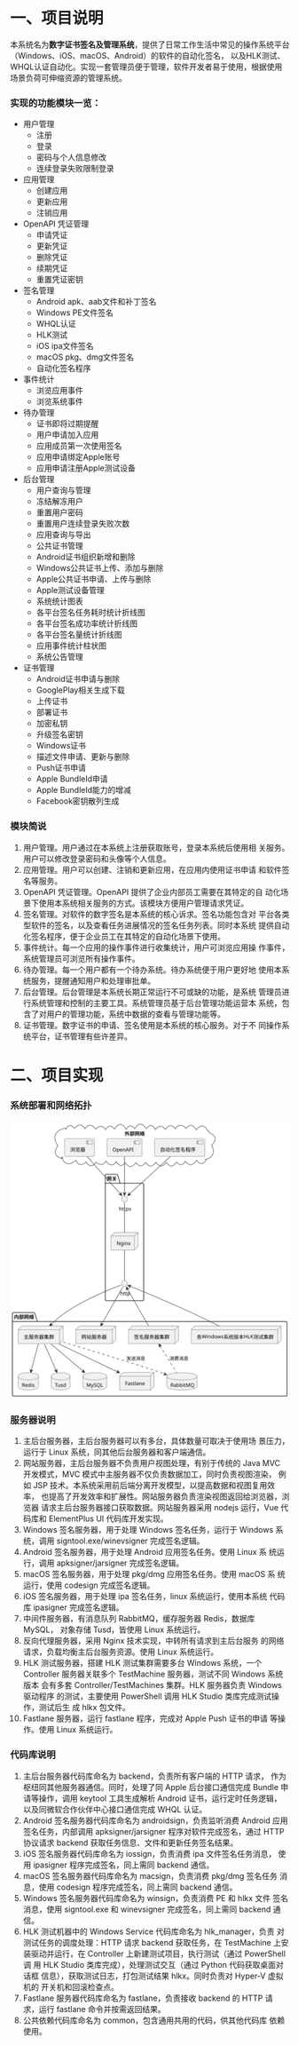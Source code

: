 <!--
## Hi there 👋
**Here are some ideas to get you started:**

🙋‍♀️ A short introduction - what is your organization all about?
🌈 Contribution guidelines - how can the community get involved?
👩‍💻 Useful resources - where can the community find your docs? Is there anything else the community should know?
🍿 Fun facts - what does your team eat for breakfast?
🧙 Remember, you can do mighty things with the power of [Markdown](https://docs.github.com/github/writing-on-github/getting-started-with-writing-and-formatting-on-github/basic-writing-and-formatting-syntax)
-->
# 一、项目说明
本系统名为**数字证书签名及管理系统**，提供了日常工作生活中常见的操作系统平台（Windows、iOS、macOS、Android）的软件的自动化签名，
以及HLK测试、WHQL认证自动化。实现一套管理员便于管理，软件开发者易于使用，根据使用场景负荷可伸缩资源的管理系统。
### 实现的功能模块一览：
- 用户管理
  - 注册
  - 登录
  - 密码与个人信息修改
  - 连续登录失败限制登录
- 应用管理
  - 创建应用
  - 更新应用
  - 注销应用
- OpenAPI 凭证管理
  - 申请凭证
  - 更新凭证
  - 删除凭证
  - 续期凭证
  - 重置凭证密钥
- 签名管理
  - Android apk、aab文件和补丁签名
  - Windows PE文件签名
  - WHQL认证
  - HLK测试
  - iOS ipa文件签名
  - macOS pkg、dmg文件签名
  - 自动化签名程序
- 事件统计
  - 浏览应用事件
  - 浏览系统事件
- 待办管理
  - 证书即将过期提醒
  - 用户申请加入应用
  - 应用成员第一次使用签名
  - 应用申请绑定Apple账号
  - 应用申请注册Apple测试设备
- 后台管理
  - 用户查询与管理
  - 冻结解冻用户
  - 重置用户密码
  - 重置用户连续登录失败次数
  - 应用查询与导出
  - 公共证书管理
  - Android证书组织新增和删除
  - Windows公共证书上传、添加与删除
  - Apple公共证书申请、上传与删除
  - Apple测试设备管理
  - 系统统计图表
  - 各平台签名任务耗时统计折线图
  - 各平台签名成功率统计折线图
  - 各平台签名量统计折线图
  - 应用事件统计柱状图
  - 系统公告管理
- 证书管理
  - Android证书申请与删除
  - GooglePlay相关生成下载
  - 上传证书
  - 部署证书
  - 加密私钥
  - 升级签名密钥
  - Windows证书
  - 描述文件申请、更新与删除
  - Push证书申请
  - Apple BundleId申请
  - Apple BundleId能力的增减
  - Facebook密钥散列生成
### 模块简说
1. 用户管理。用户通过在本系统上注册获取账号，登录本系统后使用相
关服务。用户可以修改登录密码和头像等个人信息。
1. 应用管理。用户可以创建、注销和更新应用，在应用内使用证书申请
和软件签名等服务。
1. OpenAPI 凭证管理。OpenAPI 提供了企业内部员工需要在其特定的自
动化场景下使用本系统相关服务的方式。该模块方便用户管理请求凭证。
1. 签名管理。对软件的数字签名是本系统的核心诉求。签名功能包含对
平台各类型软件的签名，以及查看任务进展情况的签名任务列表。同时本系统
提供自动化签名程序，便于企业员工在其特定的自动化场景下使用。
1. 事件统计。每一个应用的操作事件进行收集统计，用户可浏览应用操
作事件，系统管理员可浏览所有操作事件。
1. 待办管理。每一个用户都有一个待办系统。待办系统便于用户更好地
使用本系统服务，提醒通知用户和处理审批单。
1. 后台管理。后台管理是本系统长期正常运行不可或缺的功能，是系统
管理员进行系统管理和控制的主要工具。系统管理员基于后台管理功能运营本
系统，包含了对用户的管理功能，系统中数据的查看与管理功能等。
1. 证书管理。数字证书的申请、签名使用是本系统的核心服务。对于不
同操作系统平台，证书管理有些许差异。

# 二、项目实现
### 系统部署和网络拓扑
![系统部署和网络拓扑](./arch.svg)
### 服务器说明
1. 主后台服务器，主后台服务器可以有多台，具体数量可取决于使用场
景压力，运行于 Linux 系统，同其他后台服务器和客户端通信。
1. 网站服务器，主后台服务器不负责用户视图处理，有别于传统的 Java
MVC 开发模式，MVC 模式中主服务器不仅负责数据加工，同时负责视图渲染，
例如 JSP 技术。本系统采用前后端分离开发模型，以提高数据和视图复用效率，
也提高了开发效率和扩展性。网站服务器负责渲染视图返回给浏览器，浏览器
请求主后台服务器接口获取数据。网站服务器采用 nodejs 运行，Vue 代码库和
ElementPlus UI 代码库开发实现。
1. Windows 签名服务器，用于处理 Windows 签名任务，运行于 Windows
系统，调用 signtool.exe/winevsigner 完成签名逻辑。
1. Android 签名服务器，用于处理 Android 应用签名任务。使用 Linux 系
统运行，调用 apksigner/jarsigner 完成签名逻辑。
1. macOS 签名服务器，用于处理 pkg/dmg 应用签名任务。使用 macOS 系
统运行，使用 codesign 完成签名逻辑。
1. iOS 签名服务器，用于处理 ipa 签名任务，linux 系统运行，使用本系统
代码库 ipasigner 完成签名逻辑。
1. 中间件服务器，有消息队列 RabbitMQ，缓存服务器 Redis，数据库 MySQL，
对象存储 Tusd，皆使用 Linux 系统运行。
1. 反向代理服务器，采用 Nginx 技术实现，中转所有请求到主后台服务
的网络请求，负载均衡主后台服务资源。使用 Linux 系统运行。
1. HLK 测试服务器，搭建 HLK 测试集群需要多台 Windows 系统，一个
Controller 服务器关联多个 TestMachine 服务器，测试不同 Windows 系统版本
会有多套 Controller/TestMachines 集群。HLK 服务器负责 Windows 驱动程序
的测试，主要使用 PowerShell 调用 HLK Studio 类库完成测试操作，测试后生
成 hlkx 包文件。
1. Fastlane 服务器，运行 fastlane 程序，完成对 Apple Push 证书的申请
等操作。使用 Linux 系统运行。
### 代码库说明
1. 主后台服务器代码库命名为 backend，负责所有客户端的 HTTP 请求，
作为枢纽同其他服务器通信。同时，处理了同 Apple 后台接口通信完成 Bundle
申请等操作，调用 keytool 工具生成解析 Android 证书，运行定时任务逻辑，
以及同微软合作伙伴中心接口通信完成 WHQL 认证。
1. Android 签名服务器代码库命名为 androidsign，负责监听消费 Android
应用签名任务，内部调用 apksigner/jarsigner 程序对软件完成签名，通过 HTTP
协议请求 backend 获取任务信息、文件和更新任务签名结果。
1. iOS 签名服务器代码库命名为 iossign，负责消费 ipa 文件签名任务消息，
使用 ipasigner 程序完成签名，同上需同 backend 通信。
1. macOS 签名服务器代码库命名为 macsign，负责消费 pkg/dmg 签名任务
消息，使用 codesign 程序完成签名，同上需同 backend 通信。
1. Windows 签名服务器代码库命名为 winsign，负责消费 PE 和 hlkx 文件
签名消息，使用 signtool.exe 和 winevsigner 完成签名，同上需同 backend 通信。
1. HLK 测试机器中的 Windows Service 代码库命名为 hlk_manager，负责
对测试任务的调度处理：HTTP 请求 backend 获取任务，在 TestMachine 上安
装驱动并运行，在 Controller 上新建测试项目，执行测试（通过 PowerShell 调
用 HLK Studio 类库完成），处理测试交互（通过 Python 代码获取桌面对话框
信息），获取测试日志，打包测试结果 hlkx。同时负责对 Hyper-V 虚拟机的
开关机和回滚检查点。
1. Fastlane 服务器代码库命名为 fastlane，负责接收 backend 的 HTTP 请
求，运行 fastlane 命令并按需返回结果。
1. 公共依赖代码库命名为 common，包含通用共用的代码，供其他代码库
依赖使用。
